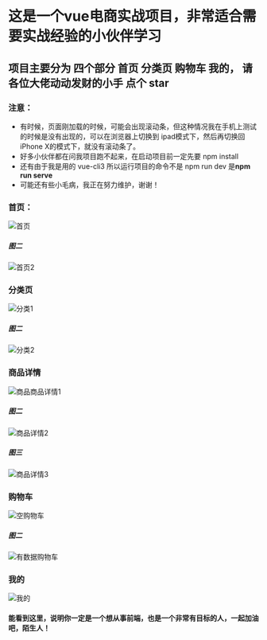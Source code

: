 
# 这是一个vue电商实战项目，非常适合需要实战经验的小伙伴学习
## 项目主要分为 四个部分 首页 分类页 购物车 我的， 请各位大佬动动发财的小手 点个 star 
### 注意： 
+ 有时候，页面刚加载的时候，可能会出现滚动条，但这种情况我在手机上测试的时候是没有出现的，可以在浏览器上切换到 ipad模式下，然后再切换回iPhone X的模式下，就没有滚动条了。
+ 好多小伙伴都在问我项目跑不起来，在启动项目前一定先要 npm  install
+ 还有由于我是用的 vue-cli3  所以运行项目的命令不是 npm run  dev  是**npm  run  serve**
+ 可能还有些小毛病，我正在努力维护，谢谢！

### 首页：
![首页](https://github.com/sirfuao/imgages/blob/master/shouye.png)

##### 图二

![首页2](https://github.com/sirfuao/imgages/blob/master/shouye2.png)

### 分类页
![分类1](https://github.com/sirfuao/imgages/blob/master/fenlei.png)

##### 图二

![分类2](https://github.com/sirfuao/imgages/blob/master/fenlei2.png)

### 商品详情
![商品商品详情1](https://github.com/sirfuao/imgages/blob/master/xq.png)

##### 图二

![商品详情2](https://github.com/sirfuao/imgages/blob/master/xq2.png)

##### 图三

![商品详情3](https://github.com/sirfuao/imgages/blob/master/xq2.png)

### 购物车
![空购物车](https://github.com/sirfuao/imgages/blob/master/gwc1.png)

##### 图二

![有数据购物车](https://github.com/sirfuao/imgages/blob/master/gwc2.png)

### 我的
![我的](https://github.com/sirfuao/imgages/blob/master/my.png)

#### 能看到这里，说明你一定是一个想从事前端，也是一个非常有目标的人，一起加油吧，陌生人！

